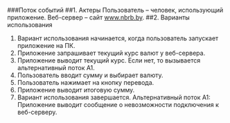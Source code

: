 
###Поток событий 
##1.	Актеры
Пользователь – человек, использующий приложение.
Веб-сервер – сайт www.nbrb.by.
##2.	Варианты использования
1.	Вариант использования начинается, когда пользователь запускает приложение на ПК.
2.	Приложение запрашивает текущий курс валют у веб-сервера.
3.	Приложение выводит текущий курс. Если нет, то вызывается альтернативный поток А1.
4.	Пользователь вводит сумму и выбирает валюту.
5.	Пользователь нажимает на кнопку перевода.
6.	Приложение выводит итоговую сумму. 
7.	Вариант использования завершается.
Альтернативный поток А1: Приложение выводит сообщение о невозможности подключения к веб-серверу.
